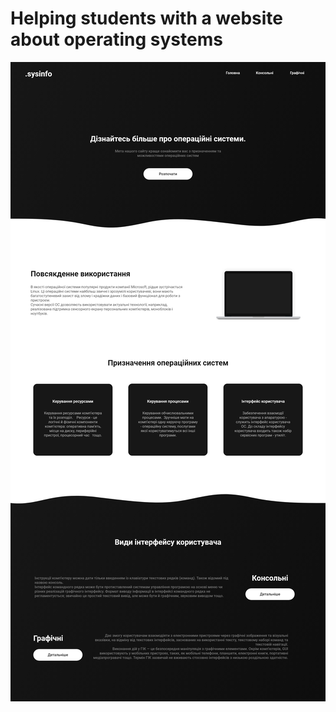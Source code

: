 # Helping students with a website about operating systems

![screenshot](https://github.com/macksbender/website-about-systems/blob/master/screenshots/index.png)
